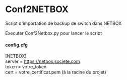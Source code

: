 # Conf2NETBOX
Script d'importation de backup de switch dans NETBOX

Executer Conf2Netbox.py pour lancer le script

#### config.cfg
[NETBOX]  
server = https://netbox.societe.com  
token = votre_token  
cert = votre_certificat.pem (à la racine du projet)  